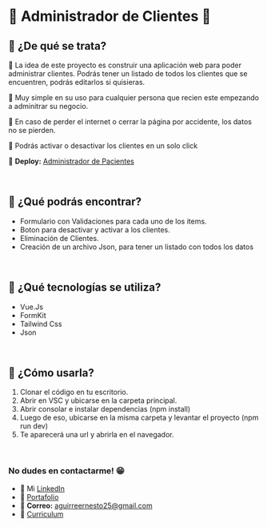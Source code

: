 # 📝 **Administrador de Clientes** 📝

## **📌 ¿De qué se trata?**

📍 La idea de este proyecto es construir una aplicación web para poder administrar clientes. Podrás tener un listado de todos los clientes que se encuentren, podrás editarlos si quisieras.  

📍 Muy simple en su uso para cualquier persona que recien este empezando a adminitrar su negocio.

📍 En caso de perder el internet o cerrar la página por accidente, los datos no se pierden.

📍 Podrás activar o desactivar los clientes en un solo click

📍 **Deploy:** [Administrador de Pacientes](https://administrador-pacientes-vuejs.netlify.app/)

 <br /> 
 
## **📌 ¿Qué podrás encontrar?** 
- Formulario con Validaciones para cada uno de los items.
- Boton para desactivar y activar a los clientes.
- Eliminación de Clientes.
- Creación de un archivo Json, para tener un listado con todos los datos

<br />

## **📌 ¿Qué tecnologías se utiliza?**

- Vue.Js
- FormKit
- Tailwind Css
- Json

<br />

## **📌 ¿Cómo usarla?**
1) Clonar el código en tu escritorio.
2) Abrir en VSC y ubicarse en la carpeta principal.
3) Abrir consolar e instalar dependencias (npm install)
4) Luego de eso, ubicarse en la misma carpeta y levantar el proyecto (npm run dev)
5) Te aparecerá una url y abrirla en el navegador.

<br />

### **No dudes en contactarme!** 😁
* 👔 Mi [LinkedIn](https://www.linkedin.com/in/ernesto-aguirre-chama-a9a090269/)
* 💼 [Portafolio](https://portafolio-ernesto-aguirre.netlify.app/)
* 📧 **Correo:** aguirreernesto25@gmail.com
* 📃 [Curriculum](https://drive.google.com/file/d/1d8ZnlCBlI2fiBwINQUVaSoyVkv89ID3X/view?usp=drive_link)
